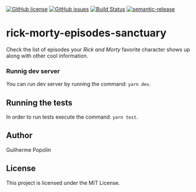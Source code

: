 [![GitHub license](https://img.shields.io/github/license/guilhermespopolin/rick-morty-episodes-sanctuary.svg)](https://github.com/guilhermespopolin/frick-morty-episodes-sanctuary/blob/master/LICENSE)
[![GitHub issues](https://img.shields.io/github/issues/guilhermespopolin/rick-morty-episodes-sanctuary.svg)](https://github.com/guilhermespopolin/rick-morty-episodes-sanctuary/issues)
[![Build Status](https://travis-ci.org/guilhermespopolin/rick-morty-episodes-sanctuary.svg?branch=master)](https://travis-ci.org/guilhermespopolin/rick-morty-episodes-sanctuary)
[![semantic-release](https://img.shields.io/badge/%20%20%F0%9F%93%A6%F0%9F%9A%80-semantic--release-e10079.svg)](https://github.com/semantic-release/semantic-release)

# rick-morty-episodes-sanctuary

Check the list of episodes your _Rick and Morty_ favorite character shows up along with other cool information.

### Runnig dev server

You can run dev server by running the command: `yarn dev`.

## Running the tests

In order to run tests execute the command: `yarn test`.

## Author

Guilherme Popolin

## License

This project is licensed under the MIT License.
